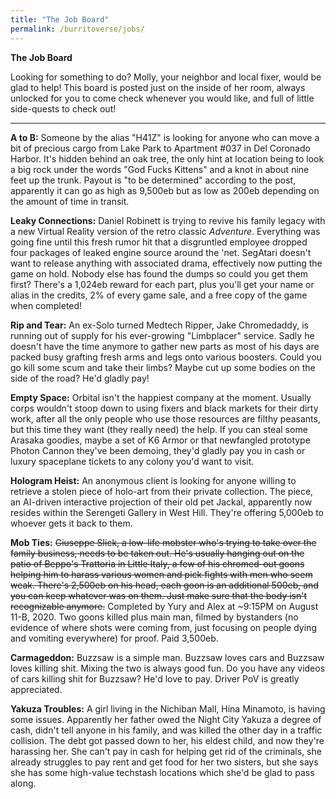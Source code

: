 ```yaml
---
title: "The Job Board"
permalink: /burritoverse/jobs/
---
```


**The Job Board**

Looking for something to do? Molly, your neighbor and local fixer, would be glad to help! This board is posted just on the inside of her room, always unlocked for you to come check whenever you would like, and full of little side-quests to check out!

---

**A to B:** Someone by the alias "H41Z" is looking for anyone who can move a bit of precious cargo from Lake Park to Apartment #037 in Del Coronado Harbor. It's hidden behind an oak tree, the only hint at location being to look a big rock under the words "God Fucks Kittens" and a knot in about nine feet up the trunk. Payout is "to be determined" according to the post, apparently it can go as high as 9,500eb but as low as 200eb depending on the amount of time in transit.

**Leaky Connections:** Daniel Robinett is trying to revive his family legacy with a new Virtual Reality version of the retro classic *Adventure*. Everything was going fine until this fresh rumor hit that a disgruntled employee dropped four packages of leaked engine source around the 'net. SegAtari doesn't want to release anything with associated drama, effectively now putting the game on hold. Nobody else has found the dumps so could you get them first? There's a 1,024eb reward for each part, plus you'll get your name or alias in the credits, 2% of every game sale, and a free copy of the game when completed!

**Rip and Tear:** An ex-Solo turned Medtech Ripper, Jake Chromedaddy, is running out of supply for his ever-growing "Limbplacer" service. Sadly he doesn't have the time anymore to gather new parts as most of his days are packed busy grafting fresh arms and legs onto various boosters. Could you go kill some scum and take their limbs? Maybe cut up some bodies on the side of the road? He'd gladly pay!

**Empty Space:** Orbital isn't the happiest company at the moment. Usually corps wouldn't stoop down to using fixers and black markets for their dirty work, after all the only people who use those resources are filthy peasants, but this time they want (they really need) the help. If you can steal some Arasaka goodies, maybe a set of K6 Armor or that newfangled prototype Photon Cannon they've been demoing, they'd gladly pay you in cash or luxury spaceplane tickets to any colony you'd want to visit.

**Hologram Heist:** An anonymous client is looking for anyone willing to retrieve a stolen piece of holo-art from their private collection. The piece, an AI-driven interactive projection of their old pet Jackal, apparently now resides within the Serengeti Gallery in West Hill. They're offering 5,000eb to whoever gets it back to them.

**Mob Ties:** ~~Giuseppe Slick, a low-life mobster who's trying to take over the family business, needs to be taken out. He's usually hanging out on the patio of Beppo's Trattoria in Little Italy, a few of his chromed-out goons helping him to harass various women and pick fights with men who seem weak. There's 2,500eb on his head, each goon is an additional 500eb, and you can keep whatever was on them. Just make sure that the body isn't recognizable anymore.~~ Completed by Yury and Alex at ~9:15PM on August 11-B, 2020. Two goons killed plus main man, filmed by bystanders (no evidence of where shots were coming from, just focusing on people dying and vomiting everywhere) for proof. Paid 3,500eb.

**Carmageddon:** Buzzsaw is a simple man. Buzzsaw loves cars and Buzzsaw loves killing shit. Mixing the two is always good fun. Do you have any videos of cars killing shit for Buzzsaw? He'd love to pay. Driver PoV is greatly appreciated.

**Yakuza Troubles:** A girl living in the Nichiban Mall, Hina Minamoto, is having some issues. Apparently her father owed the Night City Yakuza a degree of cash, didn't tell anyone in his family, and was killed the other day in a traffic collision. The debt got passed down to her, his eldest child, and now they're harassing her. She can't pay in cash for helping get rid of the criminals, she already struggles to pay rent and get food for her two sisters, but she says she has some high-value techstash locations which she'd be glad to pass along.

